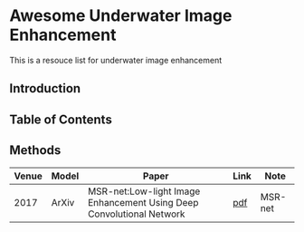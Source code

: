 # Awesome Underwater Image Enhancement
This is a resouce list for underwater image enhancement

## Introduction

## Table of Contents

## Methods

| Venue | Model                     | Paper                                                        | Link                                                         | Note                 |
| ---- | ----------------------- | ------------------------------------------------------------ | ------------------------------------------------------------ | -------------------- |
| 2017 | ArXiv                   | MSR-net:Low-light Image Enhancement Using Deep Convolutional Network | [pdf](https://arxiv.org/pdf/1711.02488v1.pdf)                | MSR-net              |
